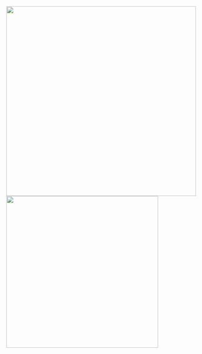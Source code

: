 <img src="https://github-readme-stats.vercel.app/api?username=GSPrograms&theme=rose&show_icons=true" width="500">
<img src="https://github-readme-stats.vercel.app/api/top-langs/?username=GSPrograms&size_weight=1.5&count_weight=0.5" width="400">
